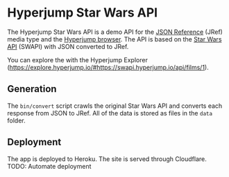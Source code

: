 # Hyperjump Star Wars API

The Hyperjump Star Wars API is a demo API for the [JSON Reference](jref) (JRef)
media type and the [Hyperjump browser](hyperjump). The API is based on the [Star
Wars API](swapi) (SWAPI) with JSON converted to JRef.

You can explore the with the Hyperjump Explorer (https://explore.hyperjump.io/#https://swapi.hyperjump.io/api/films/1).

## Generation

The `bin/convert` script crawls the original Star Wars API and converts each
response from JSON to JRef. All of the data is stored as files in the `data`
folder.

## Deployment

The app is deployed to Heroku. The site is served through Cloudflare.
TODO: Automate deployment

[jref]: https://github.com/hyperjump-io/browser/blob/master/lib/json-reference/README.md
[hyperjump]: https://github.com/hyperjump-io/browser
[swapi]: https://www.swapi.co
